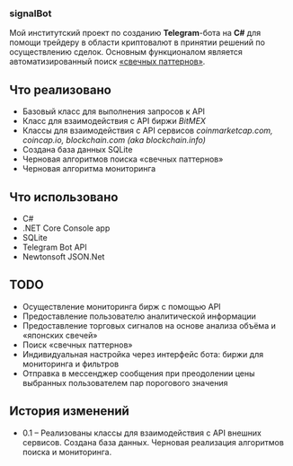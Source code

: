 ### signalBot
Мой институтский проект по созданию **Telegram**-бота на **C#** для помощи трейдеру в области криптовалют в принятии решений по осуществлению сделок. Основным функционалом является автоматизированный поиск [«свечных паттернов»](https://en.wikipedia.org/wiki/Candlestick_chart#Candlestick_patterns).
## Что реализовано 
* Базовый класс для выполнения запросов к API  
* Класс для взаимодействия с API биржи *BitMEX*  
* Классы для взаимодействия с API сервисов *coinmarketcap.com, coincap.io, blockchain.com (aka blockchain.info)*
* Создана база данных SQLite
* Черновая алгоритмов поиска «свечных паттернов»
* Черновая алгоритма мониторинга
## Что использовано
* C# 
* .NET Core Console app
* SQLite
* Telegram Bot API
* Newtonsoft JSON.Net
## TODO
* Осуществление мониторинга бирж с помощью API
* Предоставление пользователю аналитической информации
* Предоставление торговых сигналов на основе анализа объёма и «японских свечей»
* Поиск «свечных паттернов» 
* Индивидуальная настройка через интерфейс бота: биржи для мониторинга и фильтров
* Отправка в мессенджер сообщения при преодолении цены выбранных пользователем пар порогового значения
## История изменений
* 0.1 – Реализованы классы для взаимодействия с API внешних сервисов. Создана база данных. Черновая реализация алгоритмов поиска и мониторинга.
